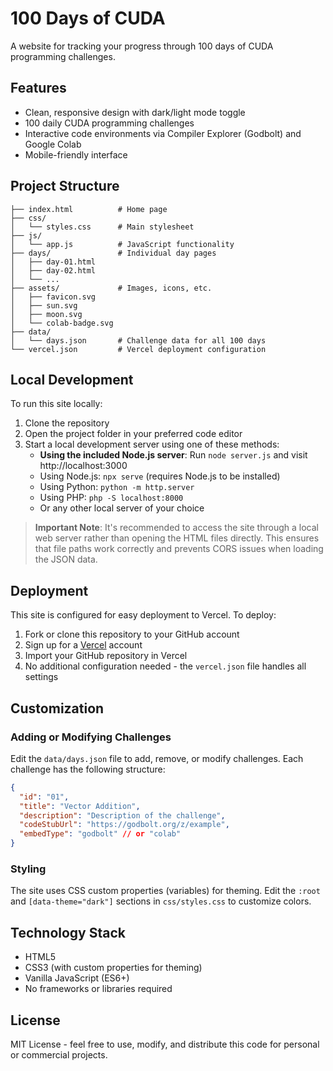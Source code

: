 # 100 Days of CUDA

A website for tracking your progress through 100 days of CUDA programming challenges.

## Features

- Clean, responsive design with dark/light mode toggle
- 100 daily CUDA programming challenges
- Interactive code environments via Compiler Explorer (Godbolt) and Google Colab
- Mobile-friendly interface

## Project Structure

```
├── index.html          # Home page
├── css/
│   └── styles.css      # Main stylesheet
├── js/
│   └── app.js          # JavaScript functionality
├── days/               # Individual day pages
│   ├── day-01.html
│   ├── day-02.html
│   └── ...
├── assets/             # Images, icons, etc.
│   ├── favicon.svg
│   ├── sun.svg
│   ├── moon.svg
│   └── colab-badge.svg
├── data/
│   └── days.json       # Challenge data for all 100 days
└── vercel.json         # Vercel deployment configuration
```

## Local Development

To run this site locally:

1. Clone the repository
2. Open the project folder in your preferred code editor
3. Start a local development server using one of these methods:
   - **Using the included Node.js server**: Run `node server.js` and visit http://localhost:3000
   - Using Node.js: `npx serve` (requires Node.js to be installed)
   - Using Python: `python -m http.server`
   - Using PHP: `php -S localhost:8000`
   - Or any other local server of your choice

> **Important Note**: It's recommended to access the site through a local web server rather than opening the HTML files directly. This ensures that file paths work correctly and prevents CORS issues when loading the JSON data.

## Deployment

This site is configured for easy deployment to Vercel. To deploy:

1. Fork or clone this repository to your GitHub account
2. Sign up for a [Vercel](https://vercel.com) account
3. Import your GitHub repository in Vercel
4. No additional configuration needed - the `vercel.json` file handles all settings

## Customization

### Adding or Modifying Challenges

Edit the `data/days.json` file to add, remove, or modify challenges. Each challenge has the following structure:

```json
{
  "id": "01",
  "title": "Vector Addition",
  "description": "Description of the challenge",
  "codeStubUrl": "https://godbolt.org/z/example",
  "embedType": "godbolt" // or "colab"
}
```

### Styling

The site uses CSS custom properties (variables) for theming. Edit the `:root` and `[data-theme="dark"]` sections in `css/styles.css` to customize colors.

## Technology Stack

- HTML5
- CSS3 (with custom properties for theming)
- Vanilla JavaScript (ES6+)
- No frameworks or libraries required

## License

MIT License - feel free to use, modify, and distribute this code for personal or commercial projects. 